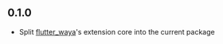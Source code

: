 ## 0.1.0

* Split [flutter_waya](https://pub.dev/packages/flutter_waya)'s extension core into the current
  package
